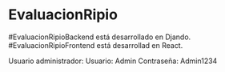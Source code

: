 # EvaluacionRipio

#EvaluacionRipioBackend está desarrollado en Djando.
#EvaluacionRipioFrontend está desarrollad en React.

Usuario administrador:
      Usuario: Admin
      Contraseña: Admin1234
